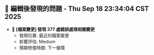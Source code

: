 ## 🚨 編輯後發現的問題 - Thu Sep 18 23:34:04 CST 2025

- 🔄 **[檔案變更] 發現      377 處錯誤處理相關變更**
  - 發現位置: 最近的檔案變更
  - 影響評估: Medium
  - 預期修復時間: 下一循環

